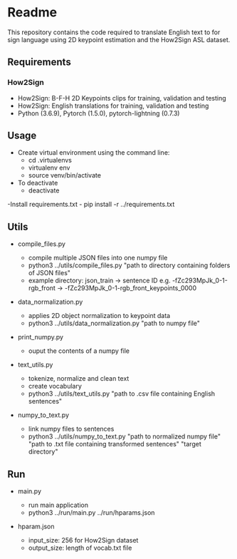 # Readme

This repository contains the code required to translate English text to for sign language using 2D keypoint estimation and the How2Sign ASL dataset.

## Requirements

### How2Sign
- How2Sign: B-F-H 2D Keypoints clips for training, validation and testing
- How2Sign: English translations for training, validation and testing
- Python (3.6.9), Pytorch (1.5.0), pytorch-lightning (0.7.3)

## Usage
- Create virtual environment using the command line: 
    - cd .virtualenvs
    - virtualenv env
    - source venv/bin/activate
- To deactivate
    - deactivate 

-Install requirements.txt
    - pip install -r ../requirements.txt

## Utils
- compile_files.py
    - compile multiple JSON files into one numpy file
    - python3 ../utils/compile_files.py "path to directory containing folders of JSON files" 
    - example directory: json_train -> sentence ID e.g. -fZc293MpJk_0-1-rgb_front ->  -fZc293MpJk_0-1-rgb_front_keypoints_0000

- data_normalization.py 
    - applies 2D object normalization to keypoint data
    - python3 ../utils/data_normalization.py "path to numpy file" 

- print_numpy.py
    - ouput the contents of a numpy file 

- text_utils.py
    - tokenize, normalize and clean text 
    - create vocabulary
    - python3 ../utils/text_utils.py "path to .csv file containing English sentences"

- numpy_to_text.py
    - link numpy files to sentences
    - python3 ../utils/numpy_to_text.py "path to normalized numpy file" "path to .txt file containing transformed sentences" "target directory"

## Run 

- main.py
    - run main application
    - python3 ../run/main.py ../run/hparams.json

- hparam.json
    - input_size: 256 for How2Sign dataset
    - output_size: length of vocab.txt file